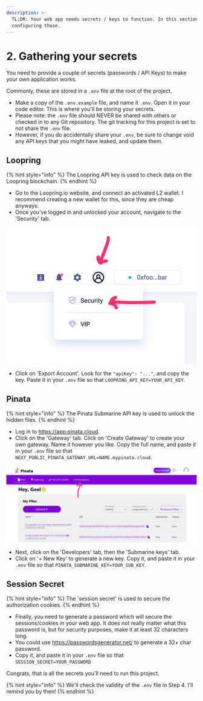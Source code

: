 ```yaml
---
description: >-
  TL;DR: Your web app needs secrets / keys to function. In this section, we are
  configuring those.
---
```


# 2. Gathering your secrets

You need to provide a couple of secrets (passwords / API Keys) to make your own application works.

Commonly, these are stored in a `.env` file at the root of the project.

- Make a copy of the `.env.example` file, and name it `.env`. Open it in your code editor. This is where you'll be storing your secrets.
- Please note: the `.env` file should NEVER be shared with others or checked in to any Git repository. The git tracking for this project is set to not share the `.env` file.
- However, if you do accidentally share your `.env`, be sure to change void any API keys that you might have leaked, and update them.

## Loopring

{% hint style="info" %}
The Loopring API key is used to check data on the Loopring blockchain.
{% endhint %}

- Go to the Loopring.io website, and connect an activated L2 wallet. I recommend creating a new wallet for this, since they are cheap anyways.
- Once you've logged in and unlocked your account, navigate to the 'Security' tab.

![](../../public/images/docs/secrets-loopring.png)

- Click on 'Export Account'. Look for the `"apiKey": "..."`, and copy the key. Paste it in your `.env` file so that `LOOPRING_API_KEY=YOUR_API_KEY`.

## Pinata

{% hint style="info" %}
The Pinata Submarine API key is used to unlock the hidden files.
{% endhint %}

- Log in to https://app.pinata.cloud.
- Click on the 'Gateway' tab. Click on 'Create Gateway' to create your own gateway. Name it however you like. Copy the full name, and paste it in your `.env` file so that `NEXT_PUBLIC_PINATA_GATEWAY_URL=NAME.mypinata.cloud`.

![](../../public/images/docs/secrets-pinata-1.png)

- Next, click on the 'Developers' tab, then the 'Submarine keys' tab.
- Click on '+ New Key' to generate a new key. Copy it, and paste it in your `.env` file so that `PINATA_SUBMARINE_KEY=YOUR_SUB_KEY`.

## Session Secret

{% hint style="info" %}
The 'session secret' is used to secure the authorization cookies.
{% endhint %}

- Finally, you need to generate a password which will secure the sessions/cookies in your web app. It does not really matter what this password is, but for security purposes, make it at least 32 characters long.
- You could use https://passwordsgenerator.net/ to generate a 32+ char password.
- Copy it, and paste it in your `.env` file so that `SESSION_SECRET=YOUR_PASSWORD`

Congrats, that is all the secrets you'll need to run this project.

{% hint style="info" %}
We'll check the validity of the `.env` file in Step 4. I'll remind you by then!
{% endhint %}
